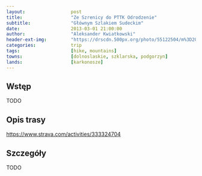 ```yaml
---
layout:                 post
title:                  "Ze Szrenicy do PTTK Odrodzenie"
subtitle:               "Głównym Szlakiem Sudeckim"
date:                   2013-03-01 21:00:00
author:                 "Aleksander Kwiatkowski"
header-ext-img:         "https://drscdn.500px.org/photo/55122504/m%3D2048/a7b986c54d906906cb017b97de8d07db"
categories:             trip
tags:                   [hike, mountains]
towns:                  [dolnoslaskie, szklarska, podgorzyn]
lands:                  [karkonosze]
---
```


Wstęp
-----

TODO

Opis trasy
----------

https://www.strava.com/activities/333324704

Szczegóły
---------

TODO